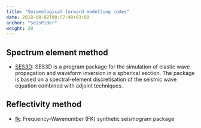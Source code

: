 ```yaml
---
title: "Seismological forward modelling codes"
date: 2018-08-02T00:57:40+03:00
anchor: "SeisPider"
weight: 20
---
```


## Spectrum element method

- [SES3D](http://www.cos.ethz.ch//software/production/ses3d.html): SES3D is a program package for the simulation of elastic wave propagation and waveform inversion in a spherical section. The package is based on a spectral-element discretisation of the seismic wave equation combined with adjoint techniques.


## Reflectivity method

- [fk](http://www.eas.slu.edu/People/LZhu/home.html): Frequency-Wavenumber (FK) synthetic seismogram package
